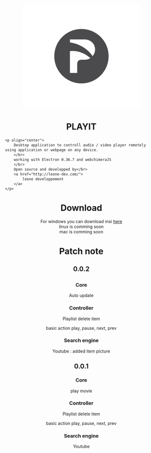 <p align="center"><img src="https://raw.githubusercontent.com/leon3s/playIT/master/app/public/img/icon.png"></img></p>

<h1 align="center">
	PLAYIT
</h1> 

	<p align="center">
		Desktop application to controll audio / video player remotely using application or webpage on any device.
		</br>
		working with Electron 0.36.7 and webchimeraJS
		</br>
		Open source and developped by</br>
		<a href="http://leone-dev.com/">
			leone developpement
		</a>
	</p>

<h1 align="center">
	Download
</h1>
	<p align="center">
		For windows you can download msi
		<a href="http://leone-dev.com/playit">
			here
		</a>
		</br>
 		linux is comming soon
 		</br>
 		mac is comming soon
 	</p>
<h1 align="center">
	Patch note
</h1>
	<h2 align="center">
		0.0.2
	<h2>
		<h3 align="center">
			Core
		</h3>
			<p align="center">
				Auto update
			</p>
		<h3 align="center">
			Controller
		</h3>
			<p align="center">
				Playlist delete item
			</p>
			<p align="center">
				basic action play, pause, next, prev
			</p>
		<h3 align="center">
			Search engine
		</h3>
			<p align="center">
				Youtube : added item picture
			<p>
	<h2 align="center">
		0.0.1
	</h2>
		<h3 align="center">
			Core
		</h3>
			<p align="center">
				play movie
			</p>
		<h3 align="center">
			Controller
		</h3>
			<p align="center">
				Playlist delete item
			</p>
			<p align="center">
				basic action play, pause, next, prev
			</p>
		<h3 align="center">
			Search engine
		</h3>
			<p align="center">
				Youtube
			</p>
